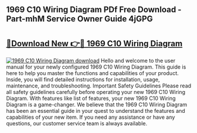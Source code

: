 ## 1969 C10 Wiring Diagram PDf Free Download - Part-mhM Service Owner Guide 4jGPG

# <h2><a href="http://dfokhh.blite.top/?on=1969+C10+Wiring+Diagram">🔗Download New 👉🔴 1969 C10 Wiring Diagram</a></h2>

[![1969 C10 Wiring Diagram download](https://i.imgur.com/lujVjoI.png)](http://dfokhh.blite.top/?on=1969+C10+Wiring+Diagram)
Hello and welcome to the user manual for your newly configured 1969 C10 Wiring Diagram. This guide is here to help you master the functions and capabilities of your product. Inside, you will find detailed instructions for installation, usage, maintenance, and troubleshooting. Important Safety Guidelines Please read all safety guidelines carefully before operating your new 1969 C10 Wiring Diagram. With features like list of features, your new 1969 C10 Wiring Diagram is a game-changer. We believe that the 1969 C10 Wiring Diagram has been an essential guide in your quest to understand the features and capabilities of your new item. If you need any assistance or have any questions, our customer service team is always available.
